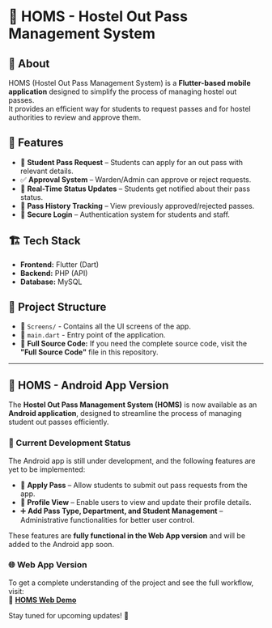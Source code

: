 # 📌 HOMS - Hostel Out Pass Management System  

## 📝 About  
HOMS (Hostel Out Pass Management System) is a **Flutter-based mobile application** designed to simplify the process of managing hostel out passes.  
It provides an efficient way for students to request passes and for hostel authorities to review and approve them.  

## 🚀 Features  
- 📝 **Student Pass Request** – Students can apply for an out pass with relevant details.  
- ✅ **Approval System** – Warden/Admin can approve or reject requests.  
- 🔄 **Real-Time Status Updates** – Students get notified about their pass status.  
- 📅 **Pass History Tracking** – View previously approved/rejected passes.  
- 🔐 **Secure Login** – Authentication system for students and staff.  

## 🏗️ Tech Stack  
- **Frontend:** Flutter (Dart)  
- **Backend:** PHP (API)  
- **Database:** MySQL  

## 📂 Project Structure  
- 📁 `Screens/` - Contains all the UI screens of the app.  
- 📄 `main.dart` - Entry point of the application.  
- 📜 **Full Source Code:** If you need the complete source code, visit the **"Full Source Code"** file in this repository.  

---

## 📱 HOMS - Android App Version  

The **Hostel Out Pass Management System (HOMS)** is now available as an **Android application**, designed to streamline the process of managing student out passes efficiently.  

### 🚧 Current Development Status  
The Android app is still under development, and the following features are yet to be implemented:  
- 📝 **Apply Pass** – Allow students to submit out pass requests from the app.  
- 👤 **Profile View** – Enable users to view and update their profile details.  
- ➕ **Add Pass Type, Department, and Student Management** – Administrative functionalities for better user control.  

These features are **fully functional in the Web App version** and will be added to the Android app soon.  

### 🌐 Web App Version  
To get a complete understanding of the project and see the full workflow, visit:  
🔗 **[HOMS Web Demo](https://reshist.me/homs_demo)**  

Stay tuned for upcoming updates! 🚀  
